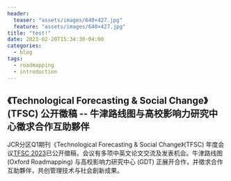 ```yaml
---
header: 
  teaser: "assets/images/640×427.jpg"
  feature: "assets/images/640×427.jpg"
title: "test!"
date: 2023-02-20T15:34:30-04:00
categories:
  - blog
tags:
  - roadmapping
  - introduction
---
```


## 《Technological Forecasting & Social Change》(TFSC) 公开徵稿 -- 牛津路线图与高校影响力研究中心徵求合作互助夥伴

JCR分区Q1期刊《Technological Forecasting & Social Change》(TFSC) 年度会议[TFSC 2023](https://www.tfsc2023.org/)已公开徵稿，会议有多项中英文论文交流及发表机会。牛津路线图 (Oxford Roadmapping) 与高校影响力研究中心 (GDT) 正展开合作，并徵求合作互助夥伴，共创管理技术与社会創新成果。

